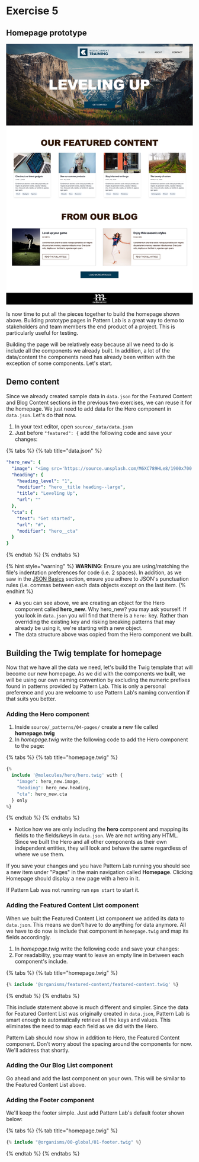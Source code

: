 # Exercise 5

## Homepage prototype

![Homepage Design](../../.gitbook/assets/components-for-beginners-home.png)

Is now time to put all the pieces together to build the homepage shown above. Building prototype pages in Pattern Lab is a great way to demo to stakeholders and team members the end product of a project. This is particularly useful for testing.

Building the page will be relatively easy because all we need to do is include all the components we already built. In addition, a lot of the data/content the components need has already been written with the exception of some components. Let's start.

## Demo content

Since we already created sample data in `data.json` for the Featured Content and Blog Content sections in the previous two exercises, we can reuse it for the homepage. We just need to add data for the Hero component in `data.json`. Let's do that now.

1. In your text editor, open `source/_data/data.json`
2. Just before `"featured": {` add the following code and save your changes:

{% tabs %}
{% tab title="data.json" %}
```yaml
"hero_new": {
  "image": "<img src='https://source.unsplash.com/M6XC789HLe8/1900x700' alt='Yosemite' />",
  "heading": {
    "heading_level": "1",
    "modifier": "hero__title heading--large",
    "title": "Leveling Up",
    "url": ""
  },
  "cta": {
    "text": "Get started",
    "url": "#",
    "modifier": "hero__cta"
  }
}
```
{% endtab %}
{% endtabs %}

{% hint style="warning" %}
**WARNING**: Ensure you are using/matching the file's indentation preferences for code \(i.e. 2 spaces\). In addition, as we saw in the [JSON Basics](../../basics/json-basics.md) section, ensure you adhere to JSON's punctuation rules \(i.e. commas between each data objects except on the last item.
{% endhint %}

* As you can see above, we are creating an object for the Hero component called **hero\_new**.  Why hero\_new? you may ask yourself.  If you look in `data.json` you will find that there is a `hero:` key.  Rather than overriding the existing key and risking breaking patterns that may already be using it, we're starting with a new object.
* The data structure above was copied from the Hero component we built.

## Building the Twig template for homepage

Now that we have all the data we need, let's build the Twig template that will become our new homepage. As we did with the components we built, we will be using our own naming convention by excluding the numeric prefixes found in patterns provided by Pattern Lab. This is only a personal preference and you are welcome to use Pattern Lab's naming convention if that suits you better.

### Adding the Hero component

1. Inside `source/_patterns/04-pages/` create a new file called **homepage.twig**
2. In _homepage.twig_ write the following code to add the Hero component to the page:

{% tabs %}
{% tab title="homepage.twig" %}
```php
{%
  include '@molecules/hero/hero.twig' with {
    "image": hero_new.image,
    "heading": hero_new.heading,
    "cta": hero_new.cta
  } only
%}
```
{% endtab %}
{% endtabs %}

* Notice how we are only including the **hero** component and mapping its fields to the fields/keys in `data.json`.  We are not writing any HTML.  Since we built the Hero and all other components as their own independent entities, they will look and behave the same regardless of where we use them.

If you save your changes and you have Pattern Lab running you should see a new item under "Pages" in the main navigation called **Homepage**. Clicking Homepage should display a new page with a hero in it.

If Pattern Lab was not running run `npm start` to start it.

### Adding the Featured Content List component

When we built the Featured Content List component we added its data to `data.json`. This means we don't have to do anything for data anymore. All we have to do now is include that component in `homepage.twig` and map its fields accordingly.

1. In _homepage.twig_ write the following code and save your changes:
2. For readability, you may want to leave an empty line in between each component's include.

{% tabs %}
{% tab title="homepage.twig" %}
```php
{% include '@organisms/featured-content/featured-content.twig' %}
```
{% endtab %}
{% endtabs %}

This include statement above is much different and simpler. Since the data for Featured Content List was originally created in `data.json`, Pattern Lab is smart enough to automatically retrieve all the keys and values. This eliminates the need to map each field as we did with the Hero.

Pattern Lab should now show in addition to Hero, the Featured Content component. Don't worry about the spacing around the components for now. We'll address that shortly.

### Adding the Our Blog List component

Go ahead and add the last component on your own. This will be similar to the Featured Content List above.

### Adding the Footer component

We'll keep the footer simple.  Just add Pattern Lab's default footer shown below:

{% tabs %}
{% tab title="homepage.twig" %}
```php
{% include "@organisms/00-global/01-footer.twig" %}
```
{% endtab %}
{% endtabs %}

